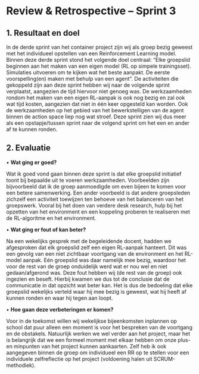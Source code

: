 # Review & Retrospective – Sprint 3

## 1.	Resultaat en doel
In de derde sprint van het container project zijn wij als groep bezig geweest met het individueel opstellen van een Reinforcement Learning model. Binnen deze derde sprint stond het volgende doel centraal: “Elke groepslid beginnen aan het maken van een eigen model (RL op simpele trainingsset). Simulaties uitvoeren om te kijken wat het beste aanpakt. De eerste voorspelling(en) maken met behulp van een agent”. De activiteiten die gekoppeld zijn aan deze sprint hebben wij naar de volgende sprint verplaatst, aangezien de tijd hiervoor niet genoeg was. De werkzaamheden rondom het maken van een eigen RL-aanpak is ook nog bezig en zal ook wat tijd kosten, aangezien dat niet in één keer opgesteld kan worden. Ook de werkzaamheden op het gebied van het bewerkstelligen van de agent binnen de action space liep nog wat stroef. Deze sprint zien wij dus meer als een opstapje/tussen sprint naar de volgend sprint om het een en ander af te kunnen ronden. 

## 2.	Evaluatie
•	**Wat ging er goed?**

Wat ik goed vond gaan binnen deze sprint is dat elke groepslid initiatief toont bij bepaalde uit te voeren werkzaamheden. Voorbeelden zijn bijvoorbeeld dat ik de groep aanmoedigde om even bijeen te komen voor een betere samenwerking. Een ander voorbeeld is dat andere groepsleden zichzelf een activiteit toewijzen ten behoeve van het balanceren van het groepswerk. Vooral bij het doen van verdere desk research, hulp bij het opzetten van het environment en een koppeling proberen te realiseren met de RL-algoritme en het environment. 

•	**Wat ging er fout of kan beter?**

Na een wekelijks gesprek met de begeleidende docent, hadden we afgesproken dat elk groepslid zelf een eigen RL-aanpak hanteert. Dit was een gevolg van een niet zichtbaar voortgang van de environment en het RL-model aanpak. Eén groepslid was daar namelijk mee bezig, waardoor het voor de rest van de groep onduidelijk werd wat er nou wel en niet gedaan/afgerond was. Deze fout hebben wij (de rest van de groep) ook ingezien en beseft. Hierbij kwamen we dus tot de conclusie dat de communicatie in dat opzicht wat beter kan. Het is dus de bedoeling dat elke groepslid wekelijks verteld waar hij mee bezig is geweest, wat hij heeft af kunnen ronden en waar hij tegen aan loopt. 


•	**Hoe gaan deze verbeteringen er komen?**

Voor in de toekomst willen wij wekelijkse bijeenkomsten inplannen op school dat puur alleen een moment is voor het bespreken van de voortgang en de obstakels. Natuurlijk werken we wel verder aan het project, maar het is belangrijk dat we een formeel moment met elkaar hebben om onze plus- en minpunten van het project kunnen aankaarten. Zelf heb ik ook aangegeven binnen de groep om individueel een RR op te stellen voor een individuele zelfreflectie op het project (voldoening halen uit SCRUM-methodiek).  
